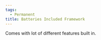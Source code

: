 ```yaml
---
tags:
  - Permanent
title: Batteries Included Framework
---
```

Comes with lot of different features built in.